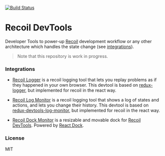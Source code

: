 [![Build Status](https://github.com/ulises-jeremias/recoil-devtools/workflows/CI/badge.svg)](https://github.com/ulises-jeremias/recoil-devtools/commits/master)

# Recoil DevTools

Developer Tools to power-up [Recoil](https://recoiljs.org/) development workflow or any other architecture which handles the state change (see [integrations](#integrations)).

> Note that this repository is work in progress.

### Integrations

- [Recoil Logger](./packages/recoil-devtools-logger) is a recoil logging tool that lets you replay problems as if they happened in your own browser. This devtool is based on [redux-logger](https://github.com/LogRocket/redux-logger), but implemented for recoil in the react way.

- [Recoil Log Monitor](./packages/recoil-devtools-log-monitor) is a recoil logging tool that shows a log of states and actions, and lets you change their history. This devtool is based on [redux-devtools-log-monitor](https://github.com/gaearon/redux-devtools-log-monitor), but implemented for recoil in the react way.

- [Recoil Dock Monitor](./packages/recoil-devtools-dock) is a resizable and movable dock for [Recoil DevTools](https://github.com/ulises-jeremias/recoil-devtools). Powered by [React Dock](https://github.com/alexkuz/react-dock).

### License

MIT
